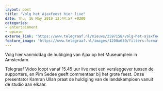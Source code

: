 ```yaml
---
layout: post
title: "Volg het Ajaxfeest hier live"
date: Thu, 16 May 2019 12:44:57 +0200
categories: 
- entertainment 
- opinie 
externe_link: "https://www.telegraaf.nl/nieuws/3597158/volg-het-ajaxfeest-hier-live"
feature_image: "https://www.telegraaf.nl/images/1200x630/filters:format(jpeg):quality(80)/cdn-kiosk-api.telegraaf.nl/048cdac0-77cb-11e9-8a65-0217670beecd.jpg"
---
```


<p class="intro">Volg hier vanmiddag de huldiging van Ajax op het Museumplein in Amsterdam.</p> <p>Telegraaf Video loopt vanaf 15.45 uur live met een verslaggever tussen de supporters, en Pim Sedee geeft commentaar bij het grote feest. Onze presentator Kamran Ullah praat de huldiging van de landskampioen vanuit de studio aan elkaar.</p>
